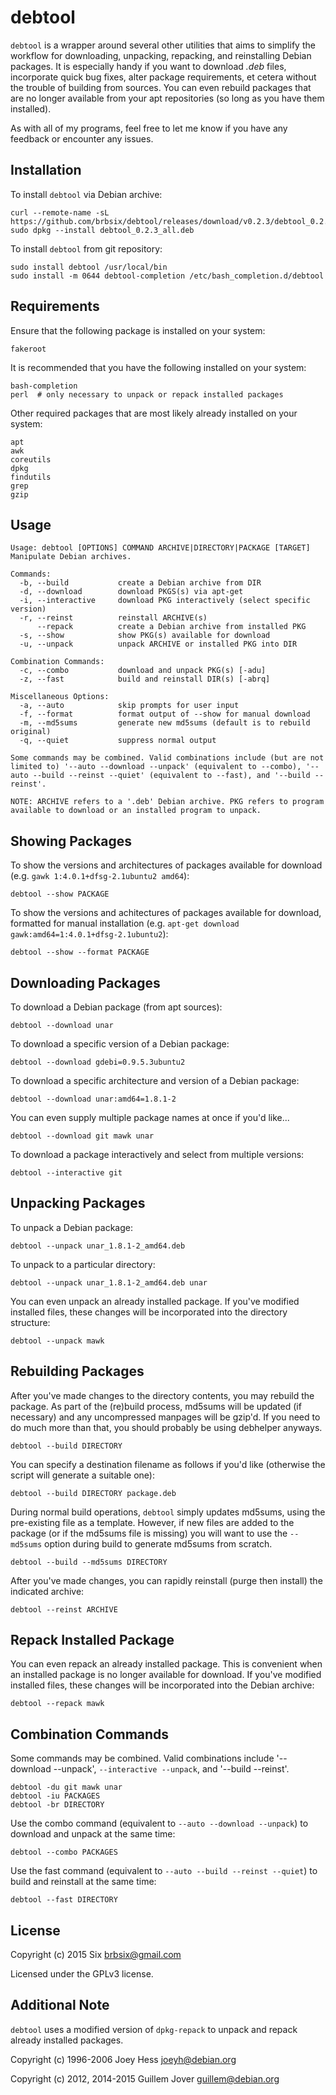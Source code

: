 # debtool

`debtool` is a wrapper around several other utilities that aims to simplify the workflow for downloading, unpacking, repacking, and reinstalling Debian packages. It is especially handy if you want to download *.deb* files, incorporate quick bug fixes, alter package requirements, et cetera without the trouble of building from sources. You can even rebuild packages that are no longer available from your apt repositories (so long as you have them installed).

As with all of my programs, feel free to let me know if you have any feedback or encounter any issues.

Installation
------------

To install `debtool` via Debian archive:

    curl --remote-name -sL https://github.com/brbsix/debtool/releases/download/v0.2.3/debtool_0.2.3_all.deb
    sudo dpkg --install debtool_0.2.3_all.deb

To install `debtool` from git repository:

    sudo install debtool /usr/local/bin
    sudo install -m 0644 debtool-completion /etc/bash_completion.d/debtool

Requirements
------------

Ensure that the following package is installed on your system:

    fakeroot

It is recommended that you have the following installed on your system:

    bash-completion
    perl  # only necessary to unpack or repack installed packages

Other required packages that are most likely already installed on your system:

    apt
    awk
    coreutils
    dpkg
    findutils
    grep
    gzip

Usage
-----

    Usage: debtool [OPTIONS] COMMAND ARCHIVE|DIRECTORY|PACKAGE [TARGET]
    Manipulate Debian archives.

    Commands:
      -b, --build           create a Debian archive from DIR
      -d, --download        download PKGS(s) via apt-get
      -i, --interactive     download PKG interactively (select specific version)
      -r, --reinst          reinstall ARCHIVE(s)
          --repack          create a Debian archive from installed PKG
      -s, --show            show PKG(s) available for download
      -u, --unpack          unpack ARCHIVE or installed PKG into DIR

    Combination Commands:
      -c, --combo           download and unpack PKG(s) [-adu]
      -z, --fast            build and reinstall DIR(s) [-abrq]

    Miscellaneous Options:
      -a, --auto            skip prompts for user input
      -f, --format          format output of --show for manual download
      -m, --md5sums         generate new md5sums (default is to rebuild original)
      -q, --quiet           suppress normal output

    Some commands may be combined. Valid combinations include (but are not limited to) '--auto --download --unpack' (equivalent to --combo), '--auto --build --reinst --quiet' (equivalent to --fast), and '--build --reinst'.

    NOTE: ARCHIVE refers to a '.deb' Debian archive. PKG refers to program available to download or an installed program to unpack.

Showing Packages
-----------------

To show the versions and architectures of packages available for download (e.g. `gawk 1:4.0.1+dfsg-2.1ubuntu2 amd64`):

    debtool --show PACKAGE

To show the versions and achitectures of packages available for download, formatted for manual installation (e.g. `apt-get download gawk:amd64=1:4.0.1+dfsg-2.1ubuntu2`):

    debtool --show --format PACKAGE

Downloading Packages
---------------------

To download a Debian package (from apt sources):

    debtool --download unar

To download a specific version of a Debian package:

    debtool --download gdebi=0.9.5.3ubuntu2

To download a specific architecture and version of a Debian package:

    debtool --download unar:amd64=1.8.1-2

You can even supply multiple package names at once if you'd like...

    debtool --download git mawk unar

To download a package interactively and select from multiple versions:

    debtool --interactive git

Unpacking Packages
-------------------

To unpack a Debian package:

    debtool --unpack unar_1.8.1-2_amd64.deb

To unpack to a particular directory:

    debtool --unpack unar_1.8.1-2_amd64.deb unar

You can even unpack an already installed package. If you've modified installed files, these changes will be incorporated into the directory structure:

    debtool --unpack mawk

Rebuilding Packages
--------------------

After you've made changes to the directory contents, you may rebuild the package. As part of the (re)build process, md5sums will be updated (if necessary) and any uncompressed manpages will be gzip'd. If you need to do much more than that, you should probably be using debhelper anyways.

    debtool --build DIRECTORY

You can specify a destination filename as follows if you'd like (otherwise the script will generate a suitable one):

    debtool --build DIRECTORY package.deb

During normal build operations, `debtool` simply updates md5sums, using the pre-existing file as a template. However, if new files are added to the package (or if the md5sums file is missing) you will want to use the `--md5sums` option during build to generate md5sums from scratch.

    debtool --build --md5sums DIRECTORY

After you've made changes, you can rapidly reinstall (purge then install) the indicated archive:

    debtool --reinst ARCHIVE

Repack Installed Package
------------------------

You can even repack an already installed package. This is convenient when an installed package is no longer available for download. If you've modified installed files, these changes will be incorporated into the Debian archive:

    debtool --repack mawk

Combination Commands
---------------------

Some commands may be combined. Valid combinations include '--download --unpack', `--interactive --unpack`, and '--build --reinst'.

    debtool -du git mawk unar
    debtool -iu PACKAGES
    debtool -br DIRECTORY

Use the combo command (equivalent to `--auto --download --unpack`) to download and unpack at the same time:

    debtool --combo PACKAGES

Use the fast command (equivalent to `--auto --build --reinst --quiet`) to build and reinstall at the same time:

    debtool --fast DIRECTORY

License
-------

Copyright (c) 2015 Six <brbsix@gmail.com>

Licensed under the GPLv3 license.

Additional Note
---------------

`debtool` uses a modified version of `dpkg-repack` to unpack and repack already installed packages.

Copyright (c) 1996-2006 Joey Hess <joeyh@debian.org>

Copyright (c) 2012, 2014-2015 Guillem Jover <guillem@debian.org>
